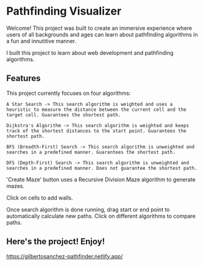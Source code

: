 # Pathfinding Visualizer

Welcome! This project was built to create an immersive experience where users of all backgrounds and ages can learn about pathfinding algorithms in a fun and innutitive manner.

I built this project to learn about web development and pathfinding algorithms.

## Features

This project currently focuses on four algorithms:

    A Star Search -> This search algorithm is weighted and uses a heuristic to measure the distance between the current cell and the target cell. Guarantees the shortest path.

    Dijkstra's Algorithm -> This search algorithm is weighted and keeps track of the shortest distances to the start point. Guarantees the shortest path.

    BFS (Breadth-First) Search -> This search algorithm is unweighted and searches in a predefined manner. Guarantees the shortest path.

    DFS (Depth-First) Search -> This search algorithm is unweighted and searches in a predefined manner. Does not guarantee the shortest path.

'Create Maze' button uses a Recursive Division Maze algorithm to generate mazes.

Click on cells to add walls.

Once search algorithm is done running, drag start or end point to automatically calculate new paths. Click on different algorithms to compare paths.

## Here's the project! Enjoy!

https://gilbertosanchez-pathfinder.netlify.app/
